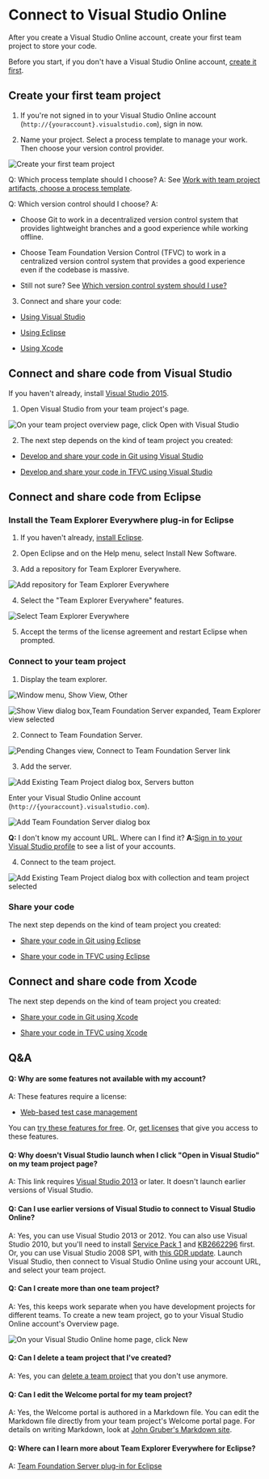 <properties
	pageTitle="Connect to Visual Studio Online"
  description="Connect to Visual Studio Online"
  services="visual-studio-online"
  documentationCenter = ""
  authors="terryaustin"
  manager="terryaustin"
  editor="terryaustin" /> 


# Connect to Visual Studio Online





After you create a Visual Studio Online account, create your first team project to store 
your code.







Before you start, if you don't have a Visual Studio Online account, [create it first](sign-up-for-visual-studio-online.md).













## Create your first team project



1. If you're not signed in to your Visual Studio Online account 
(`http://{youraccount}.visualstudio.com`), sign in now.

2. Name your project. Select a process template to manage your work. Then choose 
your version control provider.







![Create your first team project](./media/connect-to-visual-studio-online/CreateTeamProject.png)







Q: Which process template should I choose? A: See [Work with team project artifacts, choose a process template](https://msdn.microsoft.com/library/ms400752.aspx).







Q: Which version control should I choose? A:





 - Choose Git to work in a decentralized version control system that provides lightweight branches and a good experience while working offline.

 - Choose Team Foundation Version Control (TFVC) to work in a centralized version control system that provides a good experience even if the codebase is massive.

 - Still not sure? See [Which version control system should I use?](https://msdn.microsoft.com/Library/vs/alm/code/overview#tfvc_or_git_summary)

3. Connect and share your code:





 - [Using Visual Studio](connect-to-visual-studio-online.md#vs)

 - [Using Eclipse](connect-to-visual-studio-online.md#eclipse)

 - [Using Xcode](connect-to-visual-studio-online.md#xcode)











## Connect and share code from Visual Studio





If you haven't already, install 
[Visual Studio 2015](https://go.microsoft.com/fwlink/?LinkId=309297&amp;clcid=0x409&amp;slcid=0x409).





1. Open Visual Studio from your team project's page.







![On your team project overview page, click Open with Visual Studio](./media/connect-to-visual-studio-online/OpenVisualStudioFromHomePage_Alt.png)

2. The next step depends on the kind of team project you created:





 - [Develop and share your code in Git using Visual Studio](../code/share-your-code-in-git-vs.md)

 - [Develop and share your code in TFVC using Visual Studio](../code/share-your-code-in-tfvc-vs.md#workspace)











## Connect and share code from Eclipse











### Install the Team Explorer Everywhere plug-in for Eclipse



1. If you haven't already, [install Eclipse](http://go.microsoft.com/fwlink/?LinkID=247298).

2. Open Eclipse and on the Help menu, select Install New Software.

3. Add a repository for Team Explorer Everywhere.







![Add repository for Team Explorer Everywhere](./media/connect-to-visual-studio-online/add-site.png)

4. Select the "Team Explorer Everywhere" features.







![Select Team Explorer Everywhere](./media/connect-to-visual-studio-online/select-tee-for-install.png)

5. Accept the terms of the license agreement and restart Eclipse when prompted.











### Connect to your team project



1. Display the team explorer.







![Window menu, Show View, Other](./media/connect-to-visual-studio-online/show-view.png)







![Show View dialog box,Team Foundation Server expanded, Team Explorer view selected](./media/connect-to-visual-studio-online/team-explorer-view.png)

2. Connect to Team Foundation Server.







![Pending Changes view, Connect to Team Foundation Server link](./media/connect-to-visual-studio-online/connect-to-tfs.jpg)

3. Add the server.







![Add Existing Team Project dialog box, Servers button](./media/connect-to-visual-studio-online/add-servers.png)







Enter your Visual Studio Online account (`http://{youraccount}.visualstudio.com`).







![Add Team Foundation Server dialog box](./media/connect-to-visual-studio-online/add-server.png)







**Q:** I don't know my account URL. Where can I find it? **A:**[Sign in to your Visual Studio profile](http://go.microsoft.com/fwlink/?LinkID=309329) to see a list of your accounts.

4. Connect to the team project.







![Add Existing Team Project dialog box with collection and team project selected](./media/connect-to-visual-studio-online/add-existing-team-project.png)



### Share your code





The next step depends on the kind of team project you created:





- [Share your code in Git using Eclipse](../code/share-your-code-in-git-eclipse.md)

- [Share your code in TFVC using Eclipse](../code/share-your-code-in-tfvc-eclipse.md)











## Connect and share code from Xcode





The next step depends on the kind of team project you created:





- [Share your code in Git using Xcode](../code/share-your-code-in-git-xcode.md)

- [Share your code in TFVC using Xcode](../code/share-your-code-in-tfvc-xcode.md)



## Q&amp;A



#### Q:    Why are some features not available with my account?





A:    These features require a license:





- [Web-based test case management](../test/create-a-test-plan-vs.md)





You can [try these features for free](try-additional-features-vs.md). 
Or, [get licenses](get-more-user-licenses-vs.md) that give you access to these features.





#### Q:    Why doesn't Visual Studio launch when I click "Open in Visual Studio" on my team project page?





A:    This link requires [Visual Studio 2013](http://go.microsoft.com/fwlink/p/?LinkId=254509) 
or later. It doesn't launch earlier versions of Visual Studio.





#### Q:    Can I use earlier versions of Visual Studio to connect to Visual Studio Online?





A:    Yes, you can use Visual Studio 2013 or 2012. You can also use Visual Studio 2010, 
but you'll need to install [Service Pack 1](https://www.microsoft.com/download/details.aspx?id=23691) 
and [KB2662296](http://support.microsoft.com/kb/2662296) first. Or, you can use Visual 
Studio 2008 SP1, with [this GDR update](http://support.microsoft.com/kb/2673642). 
Launch Visual Studio, then connect to Visual Studio Online using your account URL, 
and select your team project.





#### Q:    Can I create more than one team project?





A:    Yes, this keeps work separate when you have development projects for different teams. 
To create a new team project, go to your Visual Studio Online account's Overview page.







![On your Visual Studio Online home page, click New](./media/connect-to-visual-studio-online/CreateNewTeamProject.png)





#### Q:    Can I delete a team project that I've created?





A:    Yes, you can [delete a team project](https://msdn.microsoft.com/library/ff357756.aspx) 
that you don't use anymore.













#### Q:    Can I edit the Welcome portal for my team project?





A:    Yes, the Welcome portal is authored in a Markdown file. You can edit the Markdown 
file directly from your team project's Welcome portal page. For details on writing 
Markdown, look at [John Gruber's Markdown site](http://daringfireball.net/projects/markdown/).





#### Q: Where can I learn more about Team Explorer Everywhere for Eclipse?





A: [Team Foundation Server plug-in for Eclipse](https://msdn.microsoft.com/library/gg413285.aspx)

